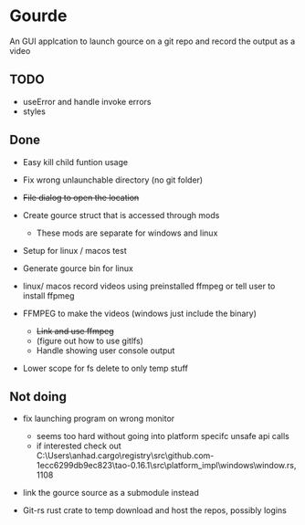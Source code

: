 # Gourde
An GUI applcation to launch gource on a git repo and record the output as a video

## TODO
- useError and handle invoke errors 
- styles

## Done
- Easy kill child funtion usage
- Fix wrong unlaunchable directory (no git folder)
- ~~File dialog to open the location~~
- Create gource struct that is accessed through mods
    - These mods are separate for windows and linux 

- Setup for linux / macos test

- Generate gource bin for linux
- linux/ macos record videos using preinstalled ffmpeg or tell user to install ffpmeg

- FFMPEG to make the videos (windows just include the binary) 
    - ~~Link and use ffmpeg~~
    - (figure out how to use gitlfs)
    - Handle showing user console output

- Lower scope for fs delete to only temp stuff

## Not doing 
- fix launching program on wrong monitor 
    - seems too hard without going into platform specifc unsafe api calls
    - if interested check out C:\Users\anhad\.cargo\registry\src\github.com-1ecc6299db9ec823\tao-0.16.1\src\platform_impl\windows\window.rs, 1108


- link the gource source as a submodule instead 
- Git-rs rust crate to temp download and host the repos, possibly logins